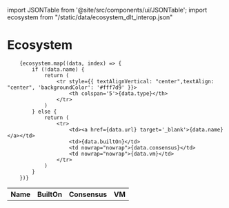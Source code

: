 import JSONTable from '@site/src/components/ui/JSONTable';
import ecosystem from "/static/data/ecosystem_dlt_interop.json"

# Ecosystem

  <table>
		<tr style={{ textAlignVertical: "center", textAlign: "center", 'color': '#000000', 'backgroundColor': '#f0f0f0' }}>
			<th>Name</th>
			<th>BuiltOn</th>
			<th>Consensus</th>
			<th>VM</th>
		</tr>
	
		{ecosystem.map((data, index) => {
			if (!data.name) {
				return (
					<tr style={{ textAlignVertical: "center",textAlign: "center", 'backgroundColor': '#fff7d9' }}>
						<th colspan='5'>{data.type}</th>
					</tr>
				)
			} else {
				return (
					<tr>
						<td><a href={data.url} target='_blank'>{data.name}</a></td>
						<td>{data.builtOn}</td>
						<td nowrap="nowrap">{data.consensus}</td>
						<td nowrap="nowrap">{data.vm}</td>
					</tr>
				)
			}
		})}
    
  </table>
